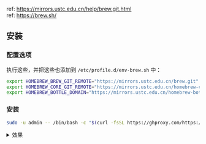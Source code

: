 ref: https://mirrors.ustc.edu.cn/help/brew.git.html  
ref: https://brew.sh/  

## 安装

### 配置选项

执行这些，并把这些也添加到 `/etc/profile.d/env-brew.sh` 中：

~~~ sh
export HOMEBREW_BREW_GIT_REMOTE="https://mirrors.ustc.edu.cn/brew.git"
export HOMEBREW_CORE_GIT_REMOTE="https://mirrors.ustc.edu.cn/homebrew-core.git"
export HOMEBREW_BOTTLE_DOMAIN="https://mirrors.ustc.edu.cn/homebrew-bottles"
~~~

### 安装

~~~ sh
sudo -u admin -- /bin/bash -c "$(curl -fsSL https://ghproxy.com/https://raw.githubusercontent.com/Homebrew/install/HEAD/install.sh)"
~~~

<details>
<summary>效果</summary>

</details>


